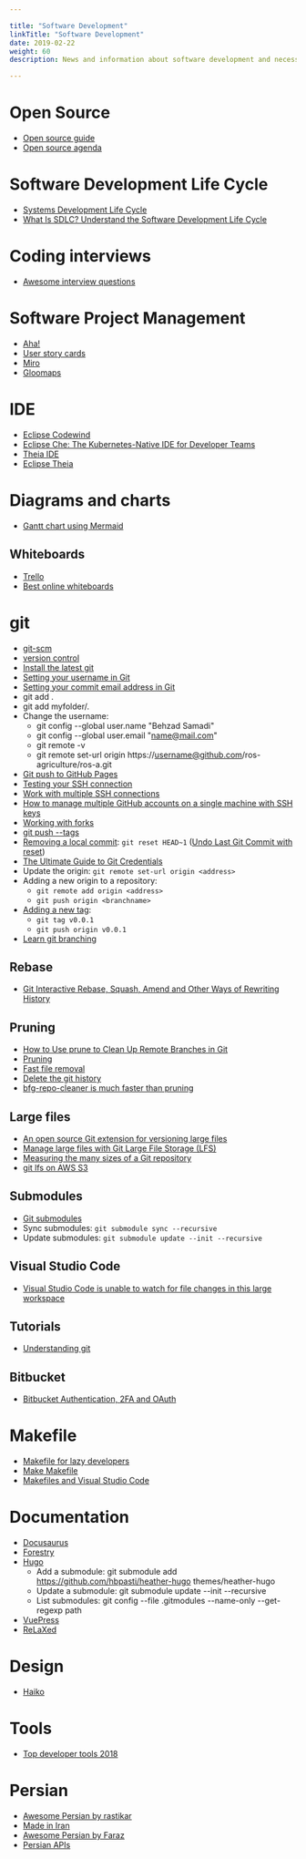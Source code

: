 ```yaml
---

title: "Software Development"  
linkTitle: "Software Development"  
date: 2019-02-22  
weight: 60  
description: News and information about software development and necessary tools

---
```


# Open Source

* [Open source guide](https://opensource.guide/)
* [Open source agenda](https://www.opensourceagenda.com/)

# Software Development Life Cycle

* [Systems Development Life Cycle](https://en.wikipedia.org/wiki/Systems_development_life_cycle)
* [What Is SDLC? Understand the Software Development Life Cycle](https://stackify.com/what-is-sdlc/)


# Coding interviews

* [Awesome interview questions](https://github.com/DopplerHQ/awesome-interview-questions)

# Software Project Management

*   [Aha!](https://www.aha.io/)
*   [User story cards](https://www.agilebusiness.org/page/ProjectFramework_15_RequirementsandUserStories)
*   [Miro](https://miro.com/)
*   [Gloomaps](https://www.gloomaps.com/)

# IDE
* [Eclipse Codewind](https://www.eclipse.org/codewind/)
* [Eclipse Che: The Kubernetes-Native IDE for Developer Teams](http://www.eclipse.org/che/)
* [Theia IDE](https://theia-ide.org/)
* [Eclipse Theia](https://github.com/eclipse-theia/theia)

# Diagrams and charts

*   [Gantt chart using Mermaid](https://mermaid-js.github.io/mermaid/#/)

## Whiteboards

*   [Trello](https://trello.com)
*   [Best online whiteboards](https://zapier.com/blog/best-online-whiteboard/)

# git

* [git-scm](https://git-scm.com/book/en/v2)
* [version control](https://web.mit.edu/6.031/www/sp20/classes/05-version-control/)
*   [Install the latest git](https://itsfoss.com/install-git-ubuntu/)
*   [Setting your username in Git](https://help.github.com/articles/setting-your-username-in-git/)
*   [Setting your commit email address in Git](https://help.github.com/articles/setting-your-commit-email-address-in-git/)
*   git add .
*   git add myfolder/.
*   Change the username:
    *   git config --global user.name "Behzad Samadi"
    *   git config --global user.email "name@mail.com"
    *   git remote -v
    *   git remote set-url origin https://username@github.com/ros-agriculture/ros-a.git
*   [Git push to GitHub Pages](https://devhints.io/travis-gh-pages)
*   [Testing your SSH connection](https://help.github.com/en/github/authenticating-to-github/testing-your-ssh-connection)
*   [Work with multiple SSH connections](https://code.tutsplus.com/tutorials/quick-tip-how-to-work-with-github-and-multiple-accounts--net-22574)
*   [How to manage multiple GitHub accounts on a single machine with SSH keys](https://www.freecodecamp.org/news/manage-multiple-github-accounts-the-ssh-way-2dadc30ccaca/)
*   [Working with forks](https://docs.github.com/en/free-pro-team@latest/github/collaborating-with-issues-and-pull-requests/working-with-forks)
*   [git push --tags](https://git-scm.com/book/en/v2/Git-Basics-Tagging#:~:text=Sharing%20Tags&text=You%20will%20have%20to%20explicitly,git%20push%20origin%20.&text=If%20you%20have%20a%20lot,to%20the%20git%20push%20command.)
* [Removing a local commit](https://stackoverflow.com/questions/4850717/how-to-cancel-a-local-git-commit): `git reset HEAD~1` ([Undo Last Git Commit with reset](https://devconnected.com/how-to-undo-last-git-commit/))
* [The Ultimate Guide to Git Credentials](https://coolaj86.com/articles/vanilla-devops-git-credentials-ultimate-guide/)
* Update the origin: `git remote set-url origin <address>`
* Adding a new origin to a repository:
   * `git remote add origin <address>`
   * `git push origin <branchname>`
* [Adding a new tag](https://devconnected.com/how-to-create-git-tags/):
   * `git tag v0.0.1`
   * `git push origin v0.0.1`
* [Learn git branching](https://learngitbranching.js.org/)

## Rebase
* [Git Interactive Rebase, Squash, Amend and Other Ways of Rewriting History](https://thoughtbot.com/blog/git-interactive-rebase-squash-amend-rewriting-history)

## Pruning
* [How to Use prune to Clean Up Remote Branches in Git](https://www.git-tower.com/learn/git/faq/cleanup-remote-branches-with-git-prune/)
* [Pruning](https://git-scm.com/docs/git-fetch)
* [Fast file removal](https://stackoverflow.com/questions/2100907/how-to-remove-delete-a-large-file-from-commit-history-in-git-repository)
* [Delete the git history](https://www.willandskill.se/en/deleting-your-git-commit-history-without-removing-repo-on-github-bitbucket/)
* [bfg-repo-cleaner is much faster than pruning](https://rtyley.github.io/bfg-repo-cleaner/#usage)

## Large files
* [An open source Git extension for versioning large files](https://git-lfs.github.com/)
* [Manage large files with Git Large File Storage (LFS)](https://support.atlassian.com/bitbucket-cloud/docs/manage-large-files-with-git-large-file-storage-lfs/)
* [Measuring the many sizes of a Git repository](https://github.blog/2018-03-05-measuring-the-many-sizes-of-a-git-repository/)
* [git lfs on AWS S3](https://blog.dermah.com/2020/05/26/how-to-be-stingy-git-lfs-on-your-own-s3-bucket/)

## Submodules

*   [Git submodules](https://git-scm.com/book/en/v2/Git-Tools-Submodules)
*   Sync submodules: `git submodule sync --recursive`
*   Update submodules: `git submodule update --init --recursive`

## Visual Studio Code

* [Visual Studio Code is unable to watch for file changes in this large workspace](https://code.visualstudio.com/docs/setup/linux#_visual-studio-code-is-unable-to-watch-for-file-changes-in-this-large-workspace-error-enospc)

## Tutorials

*   [Understanding git](https://hackernoon.com/understanding-git-fcffd87c15a3)

## Bitbucket

*   [Bitbucket Authentication, 2FA and OAuth](https://github.com/microsoft/Git-Credential-Manager-for-Windows/blob/master/Docs/Bitbucket.md)

# Makefile

*   [Makefile for lazy developers](https://localheinz.com/blog/2018/01/24/makefile-for-lazy-developers/)
*   [Make Makefile](https://wilsonmar.github.io/make-makefile/)
*   [Makefiles and Visual Studio Code](https://stackoverflow.com/questions/34937092/why-does-visual-studio-code-insert-spaces-when-editing-a-makefile-and-editor-in/56060185)

# Documentation

*   [Docusaurus](https://docusaurus.io/en/)
*   [Forestry](https://forestry.io/)
*   [Hugo](https://gohugo.io/)
    *   Add a submodule: git submodule add https://github.com/hbpasti/heather-hugo themes/heather-hugo
    *   Update a submodule: git submodule update --init --recursive
    *   List submodules: git config --file .gitmodules --name-only --get-regexp path
*   [VuePress](https://vuepress.vuejs.org/)
*   [ReLaXed](https://github.com/RelaxedJS/ReLaXed)

# Design

*   [Haiko](https://www.haiku.ai/)

# Tools

*   [Top developer tools 2018](https://stackshare.io/posts/top-developer-tools-2018)

# Persian

*   [Awesome Persian by rastikar](https://github.com/rastikerdar/awesome-persian)
*   [Made in Iran](https://github.com/mohebifar/made-in-iran)
*   [Awesome Persian by Faraz](https://github.com/fffaraz/awesome-persian)
*   [Persian APIs](https://github.com/sepandhaghighi/APIs-made-in-Iran)
